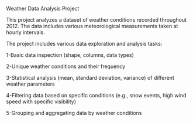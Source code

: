 Weather Data Analysis Project

This project analyzes a dataset of weather conditions recorded throughout 2012. The data includes various meteorological measurements taken at hourly intervals.

The project includes various data exploration and analysis tasks:

1-Basic data inspection (shape, columns, data types)

2-Unique weather conditions and their frequency

3-Statistical analysis (mean, standard deviation, variance) of different weather parameters

4-Filtering data based on specific conditions (e.g., snow events, high wind speed with specific visibility)

5-Grouping and aggregating data by weather conditions
